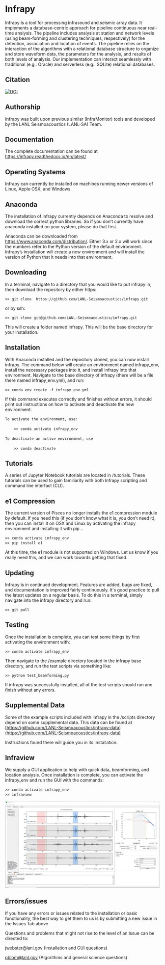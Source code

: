 # Infrapy

Infrapy is a tool for processing infrasound and seismic array data. It
implements a database-centric approach for pipeline continuous near real-time
analysis. The pipeline includes analysis at station and network levels (using
beam-forming and clustering techniques, respectively) for the detection,
association and location of events.  The pipeline relies on the interaction of
the algorithms with a relational database structure to organize and store
waveform data, the parameters for the analysis, and results of both levels of
analysis. Our implementation can interact seamlessly with traditional (e.g.:
Oracle) and serverless (e.g.: SQLite) relational databases.

## Citation
[![DOI](https://zenodo.org/badge/245276537.svg)](https://zenodo.org/badge/latestdoi/245276537)

## Authorship
Infrapy was built upon previous similar (InfraMonitor) tools and
developed by the LANL Seismoacoustics (LANL-SA) Team.  

## Documentation
The complete documentation can be found at https://infrapy.readthedocs.io/en/latest/

## Operating Systems

Infrapy can currently be installed on machines running newer versions of Linux, Apple OSX, and Windows.

## Anaconda

The installation of infrapy currently depends on Anaconda to resolve and download the correct python libraries. So if you don’t currently have anaconda installed on your system, please do that first.

Anaconda can be downloaded from https://www.anaconda.com/distribution/. Either 3.x or 2.x will work since the numbers refer to the Python version of the default environment. Infrapy’s installation will create a new environment and will install the version of Python that it needs into that environment.

## Downloading

In a terminal, navigate to a directory that you would like to put infrapy in, then download the repository by either https:

    >> git clone  https://github.com/LANL-Seismoacoustics/infrapy.git
    
or by ssh:

    >> git clone git@github.com:LANL-Seismoacoustics/infrapy.git
    
This will create a folder named infrapy. This will be the base directory for your installation.

## Installation

With Anaconda installed and the repository cloned, you can now install infrapy. The command below will create an environment named infrapy_env, install the necessary packages into it, and install infrapy into that environment.  Navigate to the base directory of infrapy (there will be a file there named infrapy_env.yml), and run:

    >> conda env create -f infrapy_env.yml

If this command executes correctly and finishes without errors, it should print out instructions on 
how to activate and deactivate the new environment:

    To activate the environment, use:

        >> conda activate infrapy_env

    To deactivate an active environment, use

        >> conda deactivate
        
## Tutorials

A series of Jupyter Notebook tutorials are located in /tutorials.  These tutorials can be used to gain familiarity with both Infrapy scripting and command line interfact (CLI).
        
## e1 Compression

The current version of Pisces no longer installs the e1 compression module by default.  If you need this (if you don't know what it is, you don't need it), then you can install it on OSX and Linux by activating the infrapy environment and installing it with pip...

    >> conda activate infrapy_env
    >> pip install e1
    
At this time, the e1 module is not supported on Windows.  Let us know if you really need this, and we can work towards getting that fixed.
        
## Updating

Infrapy is in continued development.  Features are added, bugs are fixed, and documentation is improved fairly continuously. It's good practice to pull the latest updates on a regular basis.  To do this in a terminal, simply navigate into the infrapy directory and run:

    >> git pull
 
## Testing

Once the installation is complete, you can test some things by first activating the environment with:

    >> conda activate infrapy_env

Then navigate to the /example directory located in the infrapy base directory, and run the test scripts via something like:

    >> python test_beamforming.py

If infrapy was successfully installed, all of the test scripts should run and finish without any errors.

## Supplemental Data

Some of the example scripts included with infrapy in the /scripts directory depend on some supplemental data.  This data can be found at [https://github.com/LANL-Seismoacoustics/infrapy-data](https://github.com/LANL-Seismoacoustics/infrapy-data)

Instructions found there will guide you in its installation.

## Infraview

We supply a GUI application to help with quick data, beamforming, and location analysis. Once installation is complete, you can activate the infrapy_env and run the GUI with the commands:

    >> conda activate infrapy_env
    >> infraview

![Infraview Waveform Screenshot](https://raw.githubusercontent.com/LANL-Seismoacoustics/infrapy/master/infrapy/resources/PNG/Screenshot_waveforms.png)


## Errors/issues

If you have any errors or issues related to the installation or basic functionality, the best way to get them to us is by submitting a new issue in the Issues Tab above. 

Questions and problems that might not rise to the level of an Issue can be directed to:
  
jwebster@lanl.gov (Installation and GUI questions)

pblom@lanl.gov (Algorithms and general science questions)
